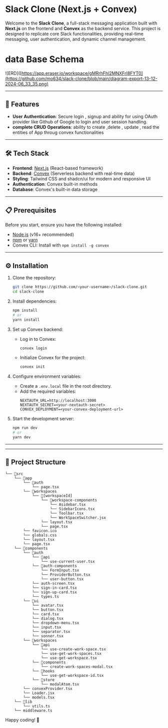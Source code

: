 # Slack Clone (Next.js + Convex)

Welcome to the **Slack Clone**, a full-stack messaging application built with **Next.js** on the frontend and **Convex** as the backend service. This project is designed to replicate core Slack functionalities, providing real-time messaging, user authentication, and dynamic channel management.


# data Base Schema
![ERD]([https://app.eraser.io/workspace/gMRrhFhl2MNXFrI8FYT0](https://github.com/mo634/slack-clone/blob/main/diagram-export-13-12-2024-06_33_35.png)

---

## 🚀 Features

- **User Authentication**: Secure login  , signup and ability for using OAuth provider like Github of Google to login  and user session handling.
- **complete CRUD Operations**: ability to create ,delete , update , read the entities of App throug convex functionalities


---

## 🛠 Tech Stack

- **Frontend**: [Next.js](https://nextjs.org/) (React-based framework)
- **Backend**: [Convex](https://www.convex.dev/) (Serverless backend with real-time data)
- **Styling**: Tailwind CSS and shadcn/ui for modern and responsive UI
- **Authentication**: Convex built-in methods
- **Database**: Convex's built-in data storage

---

## 📋 Prerequisites

Before you start, ensure you have the following installed:

- [Node.js](https://nodejs.org/) (v16+ recommended)
- [npm](https://www.npmjs.com/) or [yarn](https://yarnpkg.com/)
- Convex CLI: Install with `npm install -g convex`  

---

## ⚙️ Installation

1. Clone the repository:
   ```bash
   git clone https://github.com/<your-username>/slack-clone.git
   cd slack-clone
   ```

2. Install dependencies:
   ```bash
   npm install
   # or
   yarn install
   ```

3. Set up Convex backend:
   - Log in to Convex:  
     ```bash
     convex login
     ```
   - Initialize Convex for the project:  
     ```bash
     convex init
     ```

4. Configure environment variables:
   - Create a `.env.local` file in the root directory.
   - Add the required variables:
     ```env
     NEXTAUTH_URL=http://localhost:3000
     NEXTAUTH_SECRET=<your-nextauth-secret>
     CONVEX_DEPLOYMENT=<your-convex-deployment-url>
     ```

5. Start the development server:
   ```bash
   npm run dev
   # or
   yarn dev
   ```

---


---

## 📄 Project Structure

```
└── 📁src
    └── 📁app
        └── 📁auth
            └── page.tsx 
        └── 📁workspaces
            └── 📁[workspaceId]
                └── 📁workspace-components
                    └── Asidebar.tsx
                    └── SidebarIcons.tsx
                    └── Toolbar.tsx
                    └── WorkSpaceSwitcher.jsx
                └── layout.tsx
                └── page.tsx
        └── favicon.ico
        └── globals.css
        └── layout.tsx
        └── page.tsx
    └── 📁components
        └── 📁auth
            └── 📁api
                └── use-current-user.tsx
            └── 📁auth-components
                └── FormInput.tsx
                └── ProviderButton.tsx
                └── user-button.tsx
            └── auth-screen.tsx
            └── sign-in-card.tsx
            └── sign-up-card.tsx
            └── types.ts
        └── 📁ui
            └── avatar.tsx
            └── button.tsx
            └── card.tsx
            └── dialog.tsx
            └── dropdown-menu.tsx
            └── input.tsx
            └── separator.tsx
            └── sonner.tsx
        └── 📁workspaces
            └── 📁api
                └── use-create-work-space.tsx
                └── use-get-work-spaces.tsx
                └── use-get-workspace.tsx
            └── 📁components
                └── create-work-spaces-modal.tsx
            └── 📁hooks
                └── use-get-workspace-id.tsx
            └── 📁store
                └── modalAtom.tsx
        └── convexProvider.tsx
        └── Loader.jsx
        └── models.tsx
    └── 📁lib
        └── utils.ts
    └── middleware.ts
```
Happy coding! 🚀
